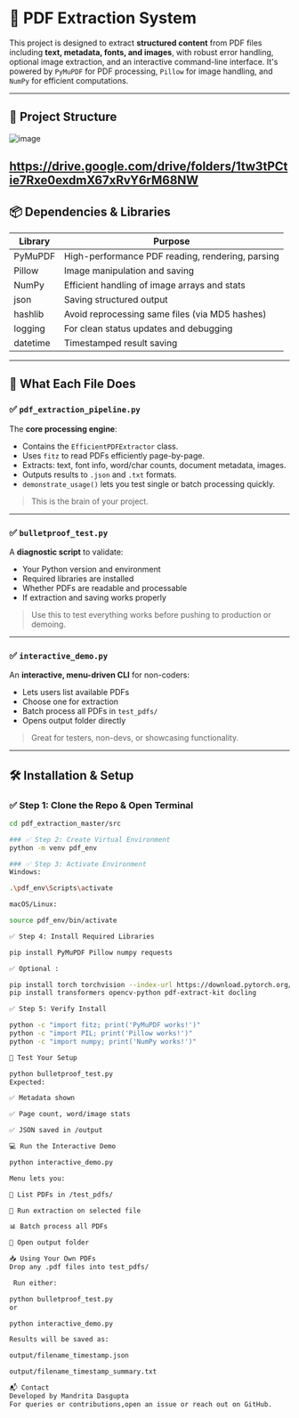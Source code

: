 # 📄 PDF Extraction System

This project is designed to extract **structured content** from PDF files including **text, metadata, fonts, and images**, with robust error handling, optional image extraction, and an interactive command-line interface. It's powered by `PyMuPDF` for PDF processing, `Pillow` for image handling, and `NumPy` for efficient computations.

---

## 📁 Project Structure

![image](https://github.com/user-attachments/assets/d8b88321-6bbc-4b38-9f44-0719ba84d15d)


https://drive.google.com/drive/folders/1tw3tPCtie7Rxe0exdmX67xRvY6rM68NW
---

## 📦 Dependencies & Libraries

| Library      | Purpose                                          |
|--------------|--------------------------------------------------|
| PyMuPDF      | High-performance PDF reading, rendering, parsing |
| Pillow       | Image manipulation and saving                    |
| NumPy        | Efficient handling of image arrays and stats     |
| json         | Saving structured output                         |
| hashlib      | Avoid reprocessing same files (via MD5 hashes)   |
| logging      | For clean status updates and debugging           |
| datetime     | Timestamped result saving                        |

---

## 🧠 What Each File Does

### ✅ `pdf_extraction_pipeline.py`
The **core processing engine**:
- Contains the `EfficientPDFExtractor` class.
- Uses `fitz` to read PDFs efficiently page-by-page.
- Extracts: text, font info, word/char counts, document metadata, images.
- Outputs results to `.json` and `.txt` formats.
- `demonstrate_usage()` lets you test single or batch processing quickly.

> This is the brain of your project.

---

### ✅ `bulletproof_test.py`
A **diagnostic script** to validate:
- Your Python version and environment
- Required libraries are installed
- Whether PDFs are readable and processable
- If extraction and saving works properly

> Use this to test everything works before pushing to production or demoing.

---

### ✅ `interactive_demo.py`
An **interactive, menu-driven CLI** for non-coders:
- Lets users list available PDFs
- Choose one for extraction
- Batch process all PDFs in `test_pdfs/`
- Opens output folder directly

> Great for testers, non-devs, or showcasing functionality.

---

## 🛠️ Installation & Setup

### ✅ Step 1: Clone the Repo & Open Terminal

```bash
cd pdf_extraction_master/src

### ✅ Step 2: Create Virtual Environment
python -m venv pdf_env

### ✅ Step 3: Activate Environment
Windows:

.\pdf_env\Scripts\activate

macOS/Linux:

source pdf_env/bin/activate

✅ Step 4: Install Required Libraries

pip install PyMuPDF Pillow numpy requests

✅ Optional :

pip install torch torchvision --index-url https://download.pytorch.org/whl/cpu
pip install transformers opencv-python pdf-extract-kit docling

✅ Step 5: Verify Install 

python -c "import fitz; print('PyMuPDF works!')"
python -c "import PIL; print('Pillow works!')"
python -c "import numpy; print('NumPy works!')"

🧪 Test Your Setup

python bulletproof_test.py
Expected:

✅ Metadata shown

✅ Page count, word/image stats

✅ JSON saved in /output

💻 Run the Interactive Demo

python interactive_demo.py

Menu lets you:

📄 List PDFs in /test_pdfs/

🔄 Run extraction on selected file

📊 Batch process all PDFs

📁 Open output folder

📥 Using Your Own PDFs
Drop any .pdf files into test_pdfs/

 Run either:

python bulletproof_test.py
or

python interactive_demo.py

Results will be saved as:

output/filename_timestamp.json

output/filename_timestamp_summary.txt

📬 Contact
Developed by Mandrita Dasgupta
For queries or contributions,open an issue or reach out on GitHub.

